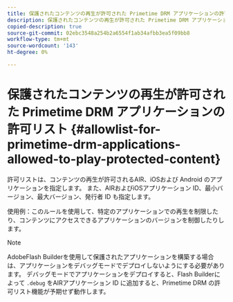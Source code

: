 ```yaml
---
title: 保護されたコンテンツの再生が許可された Primetime DRM アプリケーションの許可リスト
description: 保護されたコンテンツの再生が許可された Primetime DRM アプリケーションの許可リスト
copied-description: true
source-git-commit: 02ebc3548a254b2a6554f1ab34afbb3ea5f09bb8
workflow-type: tm+mt
source-wordcount: '143'
ht-degree: 0%

---
```


# 保護されたコンテンツの再生が許可された Primetime DRM アプリケーションの許可リスト {#allowlist-for-primetime-drm-applications-allowed-to-play-protected-content}

許可リストは、コンテンツの再生が許可されるAIR、iOSおよび Android のアプリケーションを指定します。 また、AIRおよびiOSアプリケーション ID、最小バージョン、最大バージョン、発行者 ID も指定します。

使用例：このルールを使用して、特定のアプリケーションでの再生を制限したり、コンテンツにアクセスできるアプリケーションのバージョンを制御したりします。

>[!NOTE]
>
>AdobeFlash Builderを使用して保護されたアプリケーションを構築する場合は、アプリケーションをデバッグモードでデプロイしないようにする必要があります。 デバッグモードでアプリケーションをデプロイすると、Flash Builderによって `.debug` をAIRアプリケーション ID に追加すると、Primetime DRM の許可リスト機能が予期せず動作します。
